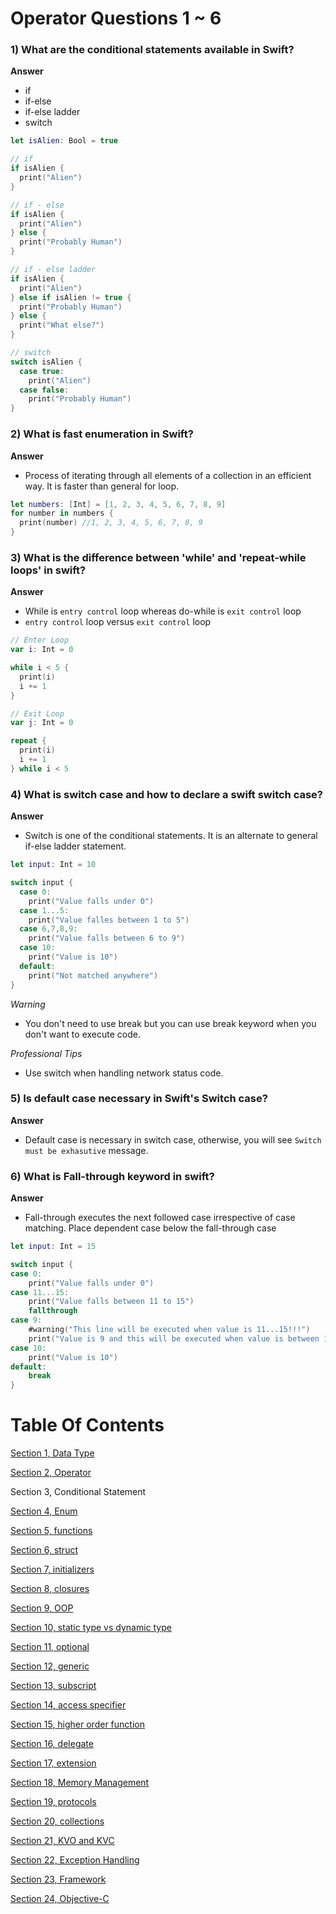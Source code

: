 # Operator Questions 1 ~ 6

### 1) What are the conditional statements available in Swift?

**Answer**

- if
- if-else
- if-else ladder
- switch

```swift
let isAlien: Bool = true

// if
if isAlien {
  print("Alien")
}

// if - else
if isAlien {
  print("Alien")
} else {
  print("Probably Human")
}

// if - else ladder
if isAlien {
  print("Alien")
} else if isAlien != true {
  print("Probably Human")
} else {
  print("What else?")
}

// switch
switch isAlien {
  case true:
    print("Alien")
  case false:
    print("Probably Human")
}
```

### 2) What is fast enumeration in Swift?

**Answer**

- Process of iterating through all elements of a collection in an efficient way. It is faster than general for loop.

```swift
let numbers: [Int] = [1, 2, 3, 4, 5, 6, 7, 8, 9]
for number in numbers {
  print(number) //1, 2, 3, 4, 5, 6, 7, 8, 9
}
```

### 3) What is the difference between 'while' and 'repeat-while loops' in swift?

**Answer**

- While is `entry control` loop whereas do-while is `exit control` loop
- `entry control` loop versus `exit control` loop

```swift
// Enter Loop
var i: Int = 0

while i < 5 {
  print(i)
  i += 1
}

// Exit Loop
var j: Int = 0

repeat {
  print(i)
  i += 1
} while i < 5
```

### 4) What is switch case and how to declare a swift switch case?

**Answer**

- Switch is one of the conditional statements. It is an alternate to general if-else ladder statement.

```swift
let input: Int = 10

switch input {
  case 0:
    print("Value falls under 0")
  case 1...5:
    print("Value falles between 1 to 5")
  case 6,7,8,9:
    print("Value falls between 6 to 9")
  case 10:
    print("Value is 10")
  default:
    print("Not matched anywhere")
}
```

_Warning_

- You don't need to use break but you can use break keyword when you don't want to execute code.

_Professional Tips_

- Use switch when handling network status code.

### 5) Is default case necessary in Swift's Switch case?

**Answer**

- Default case is necessary in switch case, otherwise, you will see `Switch must be exhasutive` message.

### 6) What is Fall-through keyword in swift?

**Answer**

- Fall-through executes the next followed case irrespective of case matching. Place dependent case below the fall-through case

```swift
let input: Int = 15

switch input {
case 0:
    print("Value falls under 0")
case 11...15:
    print("Value falls between 11 to 15")
    fallthrough
case 9:
    #warning("This line will be executed when value is 11...15!!!")
    print("Value is 9 and this will be executed when value is between 11...15")
case 10:
    print("Value is 10")
default:
    break
}
```
# Table Of Contents

[Section 1, Data Type](./section1-datatypes/)

[Section 2, Operator](./section2-operator/)

Section 3, Conditional Statement

[Section 4, Enum](./section4-enum/)

[Section 5, functions](./section5-function/)

[Section 6, struct](./section6-struct/)

[Section 7, initializers](./section7-initializers/)

[Section 8, closures](./section8-closures/)

[Section 9, OOP](./section9-oop/)

[Section 10, static type vs dynamic type](./section10-static_dynamic_type_difference/)

[Section 11, optional](./section11-optional/)

[Section 12, generic](./section12-generic/)

[Section 13, subscript](./section13-subscript/)

[Section 14, access specifier](./section14-access-specifier/)

[Section 15, higher order function](./section15-higher_order_fuctions/)

[Section 16, delegate](./section16-delegate/)

[Section 17, extension](./section17-extension/)

[Section 18, Memory Management](./section18-memory_management/)

[Section 19, protocols](./section19-protocols/)

[Section 20, collections](./section20-collections/)

[Section 21, KVO and KVC](./section21-kvo_kvc-question/)

[Section 22, Exception Handling](./section22-exeception_handling-question/)

[Section 23, Framework](./section23-framework-question/)

[Section 24, Objective-C](./section24-objective_c-question/)